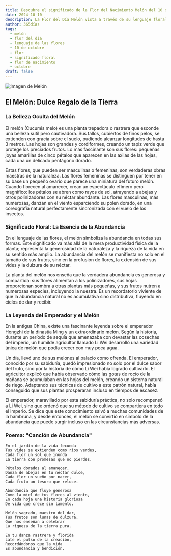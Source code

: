 ```yaml
---
title: Descubre el significado de la Flor del Nacimiento Melón del 10 de octubre
date: 2024-10-10
description: La Flor del Día Melón vista a través de su lenguaje floral e historias
author: 365días
tags:
  - melón
  - flor del día
  - lenguaje de las flores
  - 10 de octubre
  - flor
  - significado floral
  - flor de nacimiento
  - octubre
draft: false
---
```


![Imagen de Melón](https://cdn.pixabay.com/photo/2022/04/01/14/43/melon-flower-7104975_1280.jpg#center)


## El Melón: Dulce Regalo de la Tierra

### La Belleza Oculta del Melón

El melón (Cucumis melo) es una planta trepadora o rastrera que esconde una belleza sutil pero cautivadora. Sus tallos, cubiertos de finos pelos, se extienden con gracia sobre el suelo, pudiendo alcanzar longitudes de hasta 3 metros. Las hojas son grandes y cordiformes, creando un tapiz verde que protege los preciados frutos. Lo más fascinante son sus flores: pequeñas joyas amarillas de cinco pétalos que aparecen en las axilas de las hojas, cada una un delicado pentágono dorado.

Estas flores, que pueden ser masculinas o femeninas, son verdaderas obras maestras de la naturaleza. Las flores femeninas se distinguen por tener en su base un pequeño ovario que parece una miniatura del futuro melón. Cuando florecen al amanecer, crean un espectáculo efímero pero magnífico: los pétalos se abren como rayos de sol, atrayendo a abejas y otros polinizadores con su néctar abundante. Las flores masculinas, más numerosas, danzan en el viento esparciendo su polen dorado, en una coreografía natural perfectamente sincronizada con el vuelo de los insectos.

### Significado Floral: La Esencia de la Abundancia

En el lenguaje de las flores, el melón simboliza la abundancia en todas sus formas. Este significado va más allá de la mera productividad física de la planta; representa la generosidad de la naturaleza y la riqueza de la vida en su sentido más amplio. La abundancia del melón se manifiesta no solo en el tamaño de sus frutos, sino en la profusión de flores, la extensión de sus vides y la dulzura de su néctar.

La planta del melón nos enseña que la verdadera abundancia es generosa y compartida: sus flores alimentan a los polinizadores, sus hojas proporcionan sombra a otras plantas más pequeñas, y sus frutos nutren a numerosas especies, incluyendo la nuestra. Es un recordatorio viviente de que la abundancia natural no es acumulativa sino distributiva, fluyendo en ciclos de dar y recibir.

### La Leyenda del Emperador y el Melón

En la antigua China, existe una fascinante leyenda sobre el emperador Hongzhi de la dinastía Ming y un extraordinario melón. Según la historia, durante un período de sequía que amenazaba con devastar las cosechas del imperio, un humilde agricultor llamado Li Wei desarrolló una variedad única de melón que podía crecer con muy poca agua.

Un día, llevó uno de sus melones al palacio como ofrenda. El emperador, conocido por su sabiduría, quedó impresionado no solo por el dulce sabor del fruto, sino por la historia de cómo Li Wei había logrado cultivarlo. El agricultor explicó que había observado cómo las gotas de rocío de la mañana se acumulaban en las hojas del melón, creando un sistema natural de riego. Adaptando sus técnicas de cultivo a este patrón natural, había conseguido que sus plantas prosperaran incluso en tiempos de escasez.

El emperador, maravillado por esta sabiduría práctica, no solo recompensó a Li Wei, sino que ordenó que su método de cultivo se compartiera en todo el imperio. Se dice que este conocimiento salvó a muchas comunidades de la hambruna, y desde entonces, el melón se convirtió en símbolo de la abundancia que puede surgir incluso en las circunstancias más adversas.

### Poema: "Canción de Abundancia"

    En el jardín de la vida fecunda
    Tus vides se extienden como ríos verdes,
    Cada flor un sol que inunda
    La tierra con promesas que no pierdes.

    Pétalos dorados al amanecer,
    Danza de abejas en tu néctar dulce,
    Cada flor un sueño por nacer,
    Cada fruto un tesoro que reluce.

    Abundancia que fluye generosa
    Como la miel de tus flores al viento,
    En cada hoja una historia gloriosa
    De vida que crece sin lamento.

    Melón sagrado, maestro del dar,
    Tus frutos son lunas de dulzura,
    Que nos enseñan a celebrar
    La riqueza de la tierra pura.

    En tu danza rastrera y florida
    Late el pulso de la creación,
    Recordándonos que la vida
    Es abundancia y bendición.